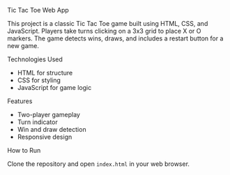  Tic Tac Toe Web App

This project is a classic Tic Tac Toe game built using HTML, CSS, and JavaScript. Players take turns clicking on a 3x3 grid to place X or O markers. The game detects wins, draws, and includes a restart button for a new game.

Technologies Used

- HTML for structure
- CSS for styling
- JavaScript for game logic

Features

- Two-player gameplay
- Turn indicator
- Win and draw detection
- Responsive design

How to Run

Clone the repository and open `index.html` in your web browser.
